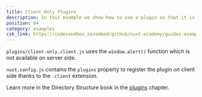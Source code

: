 ```yaml
---
title: Client Only Plugins
description: In this example we show how to use a plugin so that it is only available on the client side
position: 64
category: examples
csb_link: https://codesandbox.io/embed/github/nuxt-academy/guides-examples/tree/master/04_directory_structure/12_plugins_client
---
```


`plugins/client-only.client.js` uses the `window.alert()` function which is not available on server side.

`nuxt.config.js` contains the `plugins` property to register the plugin on client side thanks to the `.client` extension.

<base-alert type="next">

Learn more in the Directory Structure book in the [plugins](/guides/directory-structure/plugins#client-or-server-side-only) chapter.

</base-alert>

<code-sandbox :src="csb_link"></code-sandbox>
